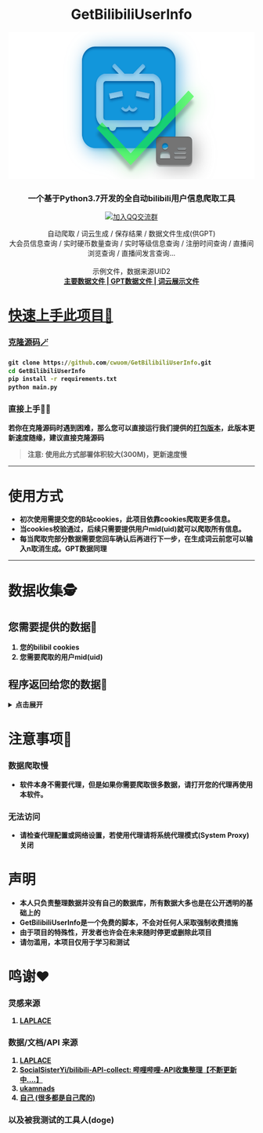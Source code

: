 
<h1 align="center">GetBilibiliUserInfo</h1>
<div align="center">
<img src="logo.png" alt="Logo" height="300">
</a>

<p align="center">
<h3>一个基于Python3.7开发的全自动bilibili用户信息爬取工具</h3>
<p align="center">
<a href="http://qm.qq.com/cgi-bin/qm/qr?_wv=1027&k=SQ2EDC77_dObl8QOdmwMVxw39H8Ur1Ax&authKey=OD1jf7NyaNkZu0HpXuhjnFPTA9hWdxcmiU72rteVclsIWSziS1bjThC8OJaK36sV&noverify=0&group_code=893018099">
<img alt="加入QQ交流群" src="https://img.shields.io/badge/QQGroup-893018099-blue" />
</a>
<p>
自动爬取 / 词云生成 / 保存结果 / 数据文件生成(供GPT) <br />
大会员信息查询 / 实时硬币数量查询 / 实时等级信息查询 / 注册时间查询 / 直播间浏览查询 / 直播间发言查询...　<br />
<br />
示例文件，数据来源UID2
<br />
<a href="https://github.com/cwuom/GetBilibiliUserInfo/blob/main/datas/%E7%A2%A7%E8%AF%97_2.txt"><strong>主要数据文件</</a> | 
<a href="https://github.com/cwuom/GetBilibiliUserInfo/blob/main/gpt_datas/gpt_2_%E7%A2%A7%E8%AF%97.txt"><strong>GPT数据文件</</a> |
<a href="https://github.com/cwuom/GetBilibiliUserInfo/blob/main/wordcloud_data/WordCloud_%E7%A2%A7%E8%AF%97_2.png"><strong>词云展示文件</</a>
</p>
</p>
</p>
</div>



# 快速上手此项目🔨
### 克隆源码🪄

```cmd
git clone https://github.com/cwuom/GetBilibiliUserInfo.git
cd GetBilibiliUserInfo
pip install -r requirements.txt
python main.py
```

### 直接上手👨‍💻

若你在克隆源码时遇到困难，那么您可以直接运行我们提供的[打包版本](https://github.com/cwuom/GetBilibiliUserInfo/releases "exe版本")，此版本更新速度随缘，**建议直接克隆源码**
> 注意: 使用此方式部署体积较大(300M)，更新速度慢

------------
  
# 使用方式
- 初次使用需提交您的B站cookies，此项目依靠cookies爬取更多信息。
- 当cookies校验通过，后续只需要提供用户mid(uid)就可以爬取所有信息。
- 每当爬取完部分数据需要您回车确认后再进行下一步，在生成词云前您可以输入n取消生成。GPT数据同理


------------

# 数据收集🕵️

## 您需要提供的数据📃
1. 您的**bilibil cookies**
2. 您需要爬取的用户mid(uid)


## 程序返回给您的数据📃

<details>
<summary>点击展开</summary>

#### 注: 括号内的详细数据来源自UID2，部分其他来源会标注在末尾

### 主页数据
1. 昵称
2. 性别
3. rank
4. 头像链接
5. 硬币数量
6. DisplayRank
7. 注册时间 (2009-06-24 14:16:45)
8. 生日
9. 个性签名
10. 粉丝数量 (精确到个位)
11. 关注数
12. 关注他的知名UP

### 经验/等级数据
1. 当前经验数量 (226644exp)
2. 当前等级
3. 下一级所需经验数量
4. 当前等级所需经验数量
5. 升级进度 
> 低于LV6: 还差6666exp可升级，当前进度为76.85416666666667% (来自UID102570170)
> 高于LV6: 此人等级已经爆表！超出LV6 197844exp

### 视频/专栏数据
1. 视频总浏览量 (精确到个位)
2. 文章总浏览量 (精确到个位)
3. 总浏览量 (视频浏览量 + 专栏浏览量)
4. 总被赞数
5. 被赞率 (总被赞数 / 总播放量)

### 大会员信息 
1. 会员状态 (有/无)
2. 会员类型 (年度及以上大会员 / 月大会员/ 无)
3. 到期时间 (2094-07-31 00:00:00) 
4. 电视大会员状态 (开通电视大会员 / 未开通电视大会员)
5. 大会员角色 (月度大会员  / 年度大会员  /十年大会员  / 百年大会员)

 
### 直播间数据
1. 是否有房间 (有/无)
2. 开播状态 (未开播 / 直播中)
3. 直播间URL (https://live.bilibili.com/1024?broadcast_type=0&is_room_feed=0)
4. 直播间标题 (试图恰鸡)
5. 直播间封面(http://i0.hdslb.com/bfs/live/new_room_cover/96ee5bfd0279a0f18b190340334f43f473038288.jpg)
6. 直播间ID (1024)
7. 是否轮播 (未轮播 / 轮播)

----


### 访问直播间数据
 1. 观看主播数量 (共观看了74名主播)
 3. 观看直播次数 (280次)
3. 访问排行
```
========================================
UID:434334701 - name:七海Nana7mi - 观看49次
========================================
UID:463999 - name:波喵喵喵 - 观看36次
========================================
UID:6189069 - name:小糖发财 - 观看29次
========================================
UID:370687588 - name:花留Karu - 观看21次
========================================
UID:867152 - name:蕾蕾大表哥 - 观看17次
========================================
UID:28278455 - name:香菇滑鸡_ - 观看15次
========================================
UID:548076 - name:樱群 - 观看5次
========================================
...

```

4. 自监听以来所有进入直播间进入事件
```
========================================
访问主播ID: 樱群 - 548076
进入直播间日期: 2023-05-13 14:34:08
========================================
访问主播ID: 小糖发财 - 6189069
进入直播间日期: 2023-05-12 11:45:30
...
========================================
访问主播ID: 波喵喵喵 - 463999
进入直播间日期: 2022-06-26 01:52:11
========================================
访问主播ID: 波喵喵喵 - 463999
进入直播间日期: 2022-06-19 18:33:13
```
5. 最后一次访问事件
```
访问主播ID: 樱群 - 548076
进入直播间日期: 2023-05-13 14:34:08
```
6. 自统计最早访问数据
```
访问主播ID: 波喵喵喵 - 463999
进入直播间日期: 2022-06-19 18:33:13
```


 ----


 ### 发言数据
  1. 发言次数 (共发言258次)
  2. 发言排行
```
========================================
在花留Karu - 370687588 - 发言了113次
========================================
在七海Nana7mi - 434334701 - 发言了55次
========================================
在波喵喵喵 - 463999 - 发言了25次
========================================
在蕾蕾大表哥 - 867152 - 发言了14次
========================================
在琉绮Ruki - 420249427 - 发言了11次
========================================
在小糖发财 - 6189069 - 发言了10次
========================================
...
========================================
在狐洛洛子 - 44820 - 发言了2次
========================================
```
 3. 自监听以来所有进入直播间发言事件
 ```
========================================
发言: 14岁！
发送到樱群 - 548076
发言时间: 2023-05-13 14:34:48
========================================
发言: 永远14岁哈
发送到樱群 - 548076
发言时间: 2023-05-13 14:34:57
========================================
发言: 下午好w
发送到樱群 - 548076
发言时间: 2023-05-13 14:35:23
========================================
发言: [抱抱]
发送到樱群 - 548076
发言时间: 2023-05-13 14:35:54
========================================
发言: 你个分奴~
发送到蕾蕾大表哥 - 867152
发言时间: 2023-05-11 21:20:27
========================================
发言: 刑天你好呀
发送到桃核叫我桃道长 - 837470
发言时间: 2023-04-22 14:56:56
========================================
.....
========================================
发言: 给老二次元发小奖金
发送到七海Nana7mi - 434334701
发言时间: 2020-05-31 01:48:04
 ```


### 直播间送礼数据
1. 送礼数量 (共送出879个礼物)
2. 送礼排行
```
========================================
送给七海Nana7mi - 434334701 - 送出361次
========================================
送给花留Karu - 370687588 - 送出270次
========================================
送给波喵喵喵 - 463999 - 送出162次
========================================
送给小糖发财 - 6189069 - 送出48次
========================================
送给琉绮Ruki - 420249427 - 送出19次
========================================
送给樱群 - 548076 - 送出10次
========================================
送给艾因Eine - 421267475 - 送出8次
========================================
送给=咬人猫= - 116683 - 送出1次
========================================
```
3. 自监听以来所有直播间打赏事件
```
========================================
主播ID樱群 - 548076
送礼日期: 2023-05-13 14:34:31
礼物内容: 小花花
========================================
主播ID=咬人猫= - 116683
送礼日期: 2023-01-14 21:49:52
礼物内容: 小花花 x1
========================================
主播ID波喵喵喵 - 463999
送礼日期: 2022-10-25 00:35:08
礼物内容: 爱心抱枕 x1 [¥16]
========================================
...
========================================
主播ID花留Karu - 370687588
送礼日期: 2020-06-13 23:12:47
礼物内容: 小电视飞船 x10 [¥6660]

```

### 可视化数据
1. 通过所有直播间发言数据制作一张词云图
```python
 wordcloud = WordCloud(background_color="white",
                              width=4000,
                              height=3000,
                              max_words=20000,
                              max_font_size=200,
                              contour_width=4,
                              contour_color='steelblue',
                              font_path="PingFang-Bold_0.ttf"
                              ).generate(result)
wordcloud.to_file(f'wordcloud_data\\WordCloud_{name}_{mid}.png')
```

![词云图](https://raw.githubusercontent.com/cwuom/GetBilibiliUserInfo/main/wordcloud_data/WordCloud_%E7%A2%A7%E8%AF%97_2.png)

### GPT数据
1. 昵称
2. 简介
3. 粉丝数量
4. 关注数
5. 直播间发言 (随机抽取250条)
6. 前五观看主播排行
7. 视频信息，包含简介以及标题
![GPT演示1](https://github.com/cwuom/GetBilibiliUserInfo/blob/main/GPT_1.jpg?raw=true)
![GPT演示2](https://github.com/cwuom/GetBilibiliUserInfo/blob/main/GPT_2.jpg?raw=true)
![GPT演示3](https://github.com/cwuom/GetBilibiliUserInfo/blob/main/GPT_3.png?raw=true)
注: 以上演示图非程序本身提供，需要您把程序给的数据文件投喂给ChatGPT才能达到如上效果! 


</details>

# 注意事项👀

### 数据爬取慢
- 软件本身不需要代理，但是如果你需要爬取很多数据，请打开您的代理再使用本软件。
### 无法访问
- 请检查代理配置或网络设置，若使用代理请将系统代理模式(System Proxy)关闭


# 声明
- 本人只负责整理数据并没有自己的数据库，所有数据大多也是在公开透明的基础上的
- GetBilibiliUserInfo是一个免费的脚本，不会对任何人采取强制收费措施
- 由于项目的特殊性，开发者也许会在未来随时停更或删除此项目
- 请勿滥用，本项目仅用于学习和测试


# 鸣谢❤️
###  灵感来源 
1. [LAPLACE](https://laplace.live/)

### 数据/文档/API 来源
1. [LAPLACE](https://laplace.live/)
2. [SocialSisterYi/bilibili-API-collect: 哔哩哔哩-API收集整理【不断更新中....】](https://github.com/SocialSisterYi/bilibili-API-collect)
3. [ukamnads](https://ukamnads.icu/)
4. [自己 (很多都是自己爬的)](https://space.bilibili.com/473400804)

### 以及被我测试的工具人(doge)

